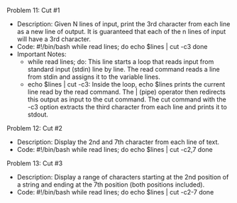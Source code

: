 Problem 11: Cut #1
- Description: Given N lines of input, print the 3rd character from each line as a new line of output. It is guaranteed that each of the n lines of input will have a 3rd character.
- Code: 
#!/bin/bash
while read lines; do
    echo $lines | cut -c3
done
- Important Notes:
    - while read lines; do: This line starts a loop that reads input from standard input (stdin) line by line. The read command reads a line from stdin and assigns it to the variable lines.
    - echo $lines | cut -c3: Inside the loop, echo $lines prints the current line read by the read command. The | (pipe) operator then redirects this output as input to the cut command. The cut command with the -c3 option extracts the third character from each line and prints it to stdout.

Problem 12: Cut #2
- Description: Display the 2nd and 7th character from each line of text. 
- Code: 
#!/bin/bash
while read lines; do
    echo $lines | cut -c2,7
done

Problem 13: Cut #3
- Description: Display a range of characters starting at the 2nd position of a string and ending at the 7th position (both positions included). 
- Code: 
#!/bin/bash
while read lines; do
    echo $lines | cut -c2-7
done